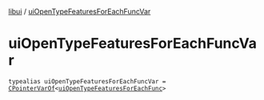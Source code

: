 [libui](index.md) / [uiOpenTypeFeaturesForEachFuncVar](./ui-open-type-features-for-each-func-var.md)

# uiOpenTypeFeaturesForEachFuncVar

`typealias uiOpenTypeFeaturesForEachFuncVar = `[`CPointerVarOf`](../kotlinx.cinterop/-c-pointer-var-of/index.md)`<`[`uiOpenTypeFeaturesForEachFunc`](ui-open-type-features-for-each-func.md)`>`